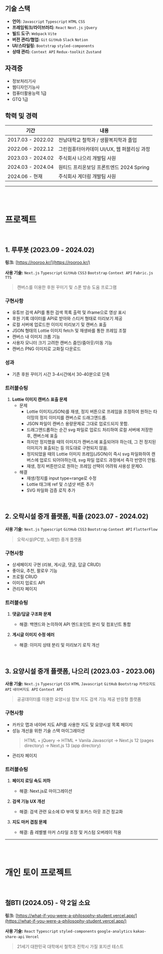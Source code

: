 

## 기술 스택

- **언어:** `Javascript` `Typescript` `HTML` `CSS`
- **프레임워크/라이브러리:** `React` `Next.js` `jQuery`
- **빌드 도구:** `Webpack` `Vite`
- **버전 관리/협업:** `Git` `GitHub` `Slack` `Notion`
- **UI/스타일링:** `Bootstrap` `styled-components`
- **상태 관리:** `Context API` `Redux-toolkit` `Zustand`

## 자격증

- 정보처리기사
- 웹디자인기능사
- 컴퓨터활용능력 1급
- GTQ 1급

## 학력 및 경력

| 기간              | 내용                                       |
| ----------------- | ------------------------------------------ |
| 2017.03 - 2022.02 | 전남대학교 철학과 / 생활복지학과 졸업      |
| 2022.06 - 2022.12 | 그린컴퓨터아카데미 UI/UX, 웹 퍼블리싱 과정 |
| 2023.03 - 2024.02 | 주식회사 나으리 개발팀 사원                |
| 2024.03 - 2024.04 | 원티드 프리온보딩 프론트엔드 2024 Spring   |
| 2024.06 - 현재    | 주식회사 게더링 개발팀 사원                |

---

<br />
<br />

# 프로젝트

<br />

## 1. 루루봇 (2023.09 - 2024.02)

**링크:** [https://rooroo.kr/](https://rooroo.kr/)

**사용 기술:** `Next.js` `Typescript` `GitHub` `CSS3` `Bootstrap` `Context API` `Fabric.js` `TTS`

> 캔버스를 이용한 후원 꾸미기 및 스푼 방송 도움 프로그램

### 구현사항

- 유튜브 검색 API를 통한 검색 목록 출력 및 iframe으로 영상 표시
- 후원 기록 데이터를 API로 받아와 스티커 형태로 미리보기 제공
- 로컬 서버에 업로드한 이미지 미리보기 및 캔버스 표출
- JSON 형태의 Lottie 이미지 fetch 및 재생바를 통한 프레임 조절
- 캔버스 내 이미지 크롭 기능
- 사용자 모니터 크기 고려한 캔버스 줌인/줌아웃/이동 기능
- 캔버스 PNG 이미지로 고화질 다운로드

### 성과

- 기존 후원 꾸미기 시간 3-4시간에서 30-40분으로 단축

### 트러블슈팅

1. **Lottie 이미지 캔버스 표출 문제**
   - 문제
     - Lottie 이미지(JSON)를 재생, 정지 버튼으로 프레임을 조정하여 원하는 타이밍의 정지 이미지를 캔버스로 드래그앤드롭.
     - JSON 파일이 캔버스 용량문제로 그대로 업로드되지 못함.
     - 드래그앤드롭하는 순간 svg 파일로 업로드 처리하여 로컬 서버에 저장한 후, 캔버스에 표출
     - 하지만 정지했을 때의 이미지가 캔버스에 표출되어야 하는데, 그 전 정지된 이미지가 표출되는 등 의도대로 구현되지 않음.
     - 정지되었을 때의 Lottie 이미지 프레임(JSON)이 즉시 svg 파일화하여 캔버스에 업로드 되어야하는데, svg 파일 업로드 과정에서 즉각 반영이 안됨.
     - 재생, 정지 버튼만으로 원하는 프레임 선택이 어려워 사용성 문제O.
   - 해결
     - 재생/정지를 input type=range로 수정
     - Lottie 태그에 ref 및 스냅샷 버튼 추가
     - SVG 파일화 검증 로직 추가

<br />

## 2. 오락시설 중개 플랫폼, 픽플 (2023.07 - 2024.02)

**사용 기술:** `Next.js` `Typescript` `GitHub` `CSS3` `Bootstrap` `Context API` `FlutterFlow`

> 오락시설(PC방, 노래방) 중개 플랫폼

### 구현사항

- 상세페이지 구현 (리뷰, 게시글, 댓글, 답글 CRUD)
- 좋아요, 추천, 팔로우 기능
- 프로필 CRUD
- 이미지 업로드 API
- 관리자 페이지

### 트러블슈팅

1. **댓글/답글 구조화 문제**

   - 해결: 백엔드와 논의하여 API 엔드포인트 분리 및 컴포넌트 통합

2. **게시글 이미지 수정 에러**
   - 해결: 이미지 상태 분리 및 미리보기 로직 개선

<br />

## 3. 요양시설 중개 플랫폼, 나으리 (2023.03 - 2023.06)

**사용 기술:** `Next.js` `Typescript` `CSS` `HTML` `Javascript` `GitHub` `Bootstrap` `카카오지도 API` `네이버지도 API` `Context API`

> 공공데이터를 이용한 요양시설 정보 지도 검색 기능 제공 반응형 플랫폼

### 구현사항

- 카카오 맵과 네이버 지도 API를 사용한 지도 및 요양시설 목록 페이지
- 성능 개선을 위한 기술 스택 마이그레이션
  > HTML + jQuery → HTML + Vanila Javascript → Next.js 12 (pages directory) → Next.js 13 (app directory)
- 관리자 페이지

### 트러블슈팅

1. **페이지 로딩 속도 저하**

   - 해결: Next.js로 마이그레이션

2. **검색 기능 UX 개선**

   - 해결: 검색 관련 요소에 ID 부여 및 포커스 아웃 조건 정교화

3. **지도 마커 겹침 문제**
   - 해결: 줌 레벨별 마커 스타일 조정 및 커스텀 오버레이 적용

---

<br />
<br />

# 개인 토이 프로젝트

<br />

## 철BTI (2024.05) - 약 2일 소요

**링크:** [https://what-if-you-were-a-philosophy-student.vercel.app/](https://what-if-you-were-a-philosophy-student.vercel.app/)

**사용 기술:** `React` `Typescript` `styled-components` `google-analytics` `kakao-share-api` `Vercel`

> 21세기 대한민국 대학에서 철학과 진학시 가질 포지션 테스트
